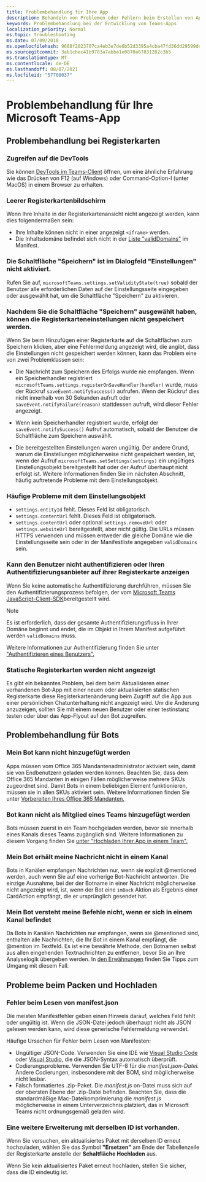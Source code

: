 ```yaml
---
title: Problembehandlung für Ihre App
description: Behandeln von Problemen oder Fehlern beim Erstellen von Apps für Microsoft Teams
keywords: Problembehandlung bei der Entwicklung von Teams-Apps
localization_priority: Normal
ms.topic: troubleshooting
ms.date: 07/09/2018
ms.openlocfilehash: 9688f2023707ca4eb3e7de6b52d3395a4cba47fd36dd29599dc4ead590368b95
ms.sourcegitcommit: 3ab1cbec41b9783a7abba1e0870a67831282c3b5
ms.translationtype: MT
ms.contentlocale: de-DE
ms.lasthandoff: 08/07/2021
ms.locfileid: "57708037"
---
```

# <a name="troubleshoot-your-microsoft-teams-app"></a>Problembehandlung für Ihre Microsoft Teams-App

## <a name="troubleshooting-tabs"></a>Problembehandlung bei Registerkarten

### <a name="accessing-the-devtools"></a>Zugreifen auf die DevTools

Sie können [DevTools im Teams-Client](~/tabs/how-to/developer-tools.md) öffnen, um eine ähnliche Erfahrung wie das Drücken von F12 (auf Windows) oder Command-Option-I (unter MacOS) in einem Browser zu erhalten.

### <a name="blank-tab-screen"></a>Leerer Registerkartenbildschirm

Wenn Ihre Inhalte in der Registerkartenansicht nicht angezeigt werden, kann dies folgendermaßen sein:

* Ihre Inhalte können nicht in einer angezeigt `<iframe>` werden.
* Die Inhaltsdomäne befindet sich nicht in der [Liste "validDomains"](~/resources/schema/manifest-schema.md#validdomains) im Manifest.

### <a name="the-save-button-isnt-enabled-on-the-settings-dialog"></a>Die Schaltfläche "Speichern" ist im Dialogfeld "Einstellungen" nicht aktiviert.

Rufen Sie auf, `microsoftTeams.settings.setValidityState(true)` sobald der Benutzer alle erforderlichen Daten auf der Einstellungsseite eingegeben oder ausgewählt hat, um die Schaltfläche "Speichern" zu aktivieren.

### <a name="after-selecting-the-save-button-the-tab-settings-cannot-be-saved"></a>Nachdem Sie die Schaltfläche "Speichern" ausgewählt haben, können die Registerkarteneinstellungen nicht gespeichert werden.

Wenn Sie beim Hinzufügen einer Registerkarte auf die Schaltflächen zum Speichern klicken, aber eine Fehlermeldung angezeigt wird, die angibt, dass die Einstellungen nicht gespeichert werden können, kann das Problem eine von zwei Problemklassen sein:

* Die Nachricht zum Speichern des Erfolgs wurde nie empfangen. Wenn ein Speicherhandler registriert `microsoftTeams.settings.registerOnSaveHandler(handler)` wurde, muss der Rückruf `saveEvent.notifySuccess()` aufrufen. Wenn der Rückruf dies nicht innerhalb von 30 Sekunden aufruft oder `saveEvent.notifyFailure(reason)` stattdessen aufruft, wird dieser Fehler angezeigt.

* Wenn kein Speicherhandler registriert wurde, erfolgt der `saveEvent.notifySuccess()` Aufruf automatisch, sobald der Benutzer die Schaltfläche zum Speichern auswählt.

* Die bereitgestellten Einstellungen waren ungültig. Der andere Grund, warum die Einstellungen möglicherweise nicht gespeichert werden, ist, wenn der Aufruf `microsoftTeams.setSettings(settings)` ein ungültiges Einstellungsobjekt bereitgestellt hat oder der Aufruf überhaupt nicht erfolgt ist. Weitere Informationen finden Sie im nächsten Abschnitt, häufig auftretende Probleme mit dem Einstellungsobjekt.

### <a name="common-problems-with-the-settings-object"></a>Häufige Probleme mit dem Einstellungsobjekt

* `settings.entityId` fehlt. Dieses Feld ist obligatorisch.
* `settings.contentUrl` fehlt. Dieses Feld ist obligatorisch.
* `settings.contentUrl` oder optional `settings.removeUrl` oder `settings.websiteUrl` bereitgestellt, aber nicht gültig. Die URLs müssen HTTPS verwenden und müssen entweder die gleiche Domäne wie die Einstellungsseite sein oder in der Manifestliste angegeben `validDomains` sein.

### <a name="cant-authenticate-the-user-or-display-your-auth-provider-in-your-tab"></a>Kann den Benutzer nicht authentifizieren oder Ihren Authentifizierungsanbieter auf ihrer Registerkarte anzeigen

Wenn Sie keine automatische Authentifizierung durchführen, müssen Sie den Authentifizierungsprozess befolgen, der vom [Microsoft Teams JavaScript-Client-SDK](/javascript/api/overview/msteams-client.md)bereitgestellt wird.

> [!NOTE]
>Es ist erforderlich, dass der gesamte Authentifizierungsfluss in Ihrer Domäne beginnt und endet, die im Objekt in Ihrem Manifest aufgeführt werden `validDomains` muss.

Weitere Informationen zur Authentifizierung finden Sie unter ["Authentifizieren eines Benutzers".](~/concepts/authentication/authentication.md)

### <a name="static-tabs-not-showing-up"></a>Statische Registerkarten werden nicht angezeigt

Es gibt ein bekanntes Problem, bei dem beim Aktualisieren einer vorhandenen Bot-App mit einer neuen oder aktualisierten statischen Registerkarte diese Registerkartenänderung beim Zugriff auf die App aus einer persönlichen Chatunterhaltung nicht angezeigt wird.  Um die Änderung anzuzeigen, sollten Sie mit einem neuen Benutzer oder einer testinstanz testen oder über das App-Flyout auf den Bot zugreifen.

## <a name="troubleshooting-bots"></a>Problembehandlung für Bots

### <a name="cant-add-my-bot"></a>Mein Bot kann nicht hinzugefügt werden

Apps müssen vom Office 365 Mandantenadministrator aktiviert sein, damit sie von Endbenutzern geladen werden können. Beachten Sie, dass dem Office 365 Mandanten in einigen Fällen möglicherweise mehrere SKUs zugeordnet sind. Damit Bots in einem beliebigen Element funktionieren, müssen sie in allen SKUs aktiviert sein. Weitere Informationen finden Sie unter [Vorbereiten Ihres Office 365 Mandanten.](~/concepts/build-and-test/prepare-your-o365-tenant.md)

### <a name="cant-add-bot-as-a-member-of-a-team"></a>Bot kann nicht als Mitglied eines Teams hinzugefügt werden

Bots müssen zuerst in ein Team hochgeladen werden, bevor sie innerhalb eines Kanals dieses Teams zugänglich sind. Weitere Informationen zu diesem Vorgang finden Sie [unter "Hochladen Ihrer App in einem Team".](~/concepts/deploy-and-publish/apps-upload.md)

### <a name="my-bot-doesnt-get-my-message-in-a-channel"></a>Mein Bot erhält meine Nachricht nicht in einem Kanal

Bots in Kanälen empfangen Nachrichten nur, wenn sie explizit @mentioned werden, auch wenn Sie auf eine vorherige Bot-Nachricht antworten. Die einzige Ausnahme, bei der der Botname in einer Nachricht möglicherweise nicht angezeigt wird, ist, wenn der Bot eine `imBack` Aktion als Ergebnis einer CardAction empfängt, die er ursprünglich gesendet hat.

### <a name="my-bot-doesnt-understand-my-commands-when-in-a-channel"></a>Mein Bot versteht meine Befehle nicht, wenn er sich in einem Kanal befindet

Da Bots in Kanälen Nachrichten nur empfangen, wenn sie @mentioned sind, enthalten alle Nachrichten, die Ihr Bot in einem Kanal empfängt, die @mention im Textfeld. Es ist eine bewährte Methode, den Botnamen selbst aus allen eingehenden Textnachrichten zu entfernen, bevor Sie an Ihre Analyselogik übergeben werden. In [den Erwähnungen](../bots/how-to/conversations/channel-and-group-conversations.md#work-with-mentions) finden Sie Tipps zum Umgang mit diesem Fall.

## <a name="issues-with-packaging-and-uploading"></a>Probleme beim Packen und Hochladen

### <a name="error-while-reading-manifestjson"></a>Fehler beim Lesen von manifest.json

Die meisten Manifestfehler geben einen Hinweis darauf, welches Feld fehlt oder ungültig ist. Wenn die JSON-Datei jedoch überhaupt nicht als JSON gelesen werden kann, wird diese generische Fehlermeldung verwendet.

Häufige Ursachen für Fehler beim Lesen von Manifesten:

* Ungültiger JSON-Code. Verwenden Sie eine IDE wie [Visual Studio Code](https://code.visualstudio.com) oder [Visual Studio,](https://www.visualstudio.com/vs/) die die JSON-Syntax automatisch überprüft.
* Codierungsprobleme. Verwenden Sie UTF-8 für die *manifest.json-Datei.* Andere Codierungen, insbesondere mit der BOM, sind möglicherweise nicht lesbar.
* Falsch formatiertes .zip-Paket. Die *manifest.js* on-Datei muss sich auf der obersten Ebene der .zip-Datei befinden. Beachten Sie, dass die standardmäßige Mac-Dateikomprimierung die *manifest.js* möglicherweise in einem Unterverzeichnis platziert, das in Microsoft Teams nicht ordnungsgemäß geladen wird.

### <a name="another-extension-with-same-id-exists"></a>Eine weitere Erweiterung mit derselben ID ist vorhanden.

Wenn Sie versuchen, ein aktualisiertes Paket mit derselben ID erneut hochzuladen, wählen Sie das Symbol **"Ersetzen"** am Ende der Tabellenzeile der Registerkarte anstelle der **Schaltfläche Hochladen** aus.

Wenn Sie kein aktualisiertes Paket erneut hochladen, stellen Sie sicher, dass die ID eindeutig ist.
